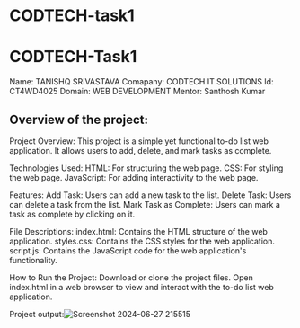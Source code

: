 # CODTECH-task1
# CODTECH-Task1
Name: TANISHQ SRIVASTAVA 
Comapany: CODTECH IT SOLUTIONS
Id: CT4WD4025
Domain: WEB DEVELOPMENT 
Mentor: Santhosh Kumar

Overview of the project:
------------------------
Project Overview:
This project is a simple yet functional to-do list web application. It allows users to add, delete, and mark tasks as complete.

Technologies Used:
   HTML: For structuring the web page.
   CSS: For styling the web page.
  JavaScript: For adding interactivity to the web page.
  
Features:
   Add Task: Users can add a new task to the list.
   Delete Task: Users can delete a task from the list.
   Mark Task as Complete: Users can mark a task as complete by clicking on it.
   
File Descriptions:
   index.html: Contains the HTML structure of the web application.
   styles.css: Contains the CSS styles for the web application.
   script.js: Contains the JavaScript code for the web application's functionality.
   
How to Run the Project:
   Download or clone the project files.
   Open index.html in a web browser to view and interact with the to-do list web application.

Project output:![Screenshot 2024-06-27 215515](https://github.com/user-attachments/assets/e57b11cd-23b9-4aeb-8a06-29dc9c56e2f5)
